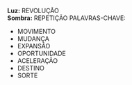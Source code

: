 **Luz:** REVOLUÇÃO  
**Sombra:** REPETIÇÃO
PALAVRAS-CHAVE:
- MOVIMENTO
- MUDANÇA
- EXPANSÃO
- OPORTUNIDADE
- ACELERAÇÃO
- DESTINO
- SORTE